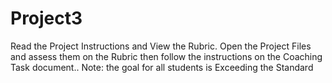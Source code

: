 # Project3

Read the Project Instructions and View the Rubric. 
Open the Project Files and assess them on the Rubric then follow the instructions on the Coaching Task document..
Note: the goal for all students is Exceeding the Standard
